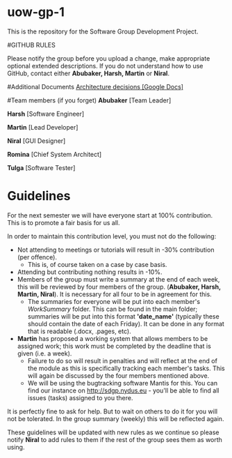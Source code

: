 # uow-gp-1

This is the repository for the Software Group Development Project.

#GITHUB RULES

Please notify the group before you upload a change, make appropriate optional extended descriptions. If you do not understand how to use GitHub, contact either
**Abubaker, Harsh, Martin** or **Niral**.

#Additional Documents
[Architecture decisions [Google Docs]](https://docs.google.com/a/my.westminster.ac.uk/document/d/1GGT6WK9evuDKc2JazUJtfi_85MhwwiLHgL54npDbii4/edit?usp=sharing)

#Team members (if you forget)
**Abubaker** [Team Leader]

**Harsh** [Software Engineer]

**Martin** [Lead Developer]

**Niral** [GUI Designer]

**Romina** [Chief System Architect]

**Tulga** [Software Tester]

# **Guidelines**

For the next semester we will have everyone start at 100% contribution. This is
to promote a fair basis for us all.

In order to maintain this contribution level, you must not do the following:

* Not attending to meetings or tutorials will result in -30% contribution (per offence).
  * This is, of course taken on a case by case basis.
* Attending but contributing nothing results in -10%.
 * Members of the group must write a summary at the end of each week, this will
   be reviewed by four members of the group. (**Abubaker, Harsh, Martin, Niral**).
   It is necessary for all four to be in agreement for this.
   * The summaries for everyone will be put into each member's *WorkSummary* folder.
     This can be found in the main folder; summaries will be put into this format
     **'date_name'** (typically these should contain the date of each Friday).
     It can be done in any format that is readable (.docx, .pages, etc).
* **Martin** has proposed a working system that allows members to be assigned work;
  this work must be completed by the deadline that is given (i.e. a week).
  * Failure to do so will result in penalties and will reflect at the end of the
    module as this is specifically tracking each member's tasks. This will again
    be discussed by the four members mentioned above.
  * We will be using the bugtracking software Mantis for this. You can find our
    instance on http://sdgp.nydus.eu - you'll be able to find all issues (tasks)
    assigned to you there.

It is perfectly fine to ask for help. But to wait on others to do it for you will
not be tolerated. In the group summary (weekly) this will be reflected again.

These guidelines will be updated with new rules as we continue so please notify
**Niral** to add rules to them if the rest of the group sees them as worth using.
